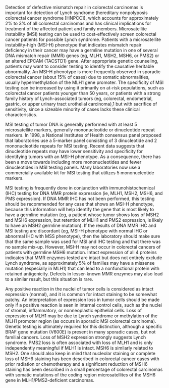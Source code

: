 Detection of defective mismatch repair in colorectal carcinomas is important for detection of Lynch syndrome (hereditary nonpolyposis colorectal cancer syndrome [HNPCC]), which accounts for approximately 2% to 3% of all colorectal carcinomas and has clinical implications for treatment of the affected patient and family members.  Microsatellite instability (MSI) testing can be used to cost-effectively screen colorectal cancer patients for possible Lynch syndrome.  Patients with a microsatellite instability-high (MSI-H) phenotype that indicates mismatch repair deficiency in their cancer may have a germline mutation in one of several DNA mismatch repair (MMR) genes (eg, MLH1, MSH2, MSH6, or PMS2) or an altered EPCAM (TACSTD1) gene.  After appropriate genetic counseling, patients may want to consider testing to identify the causative heritable abnormality.  An MSI-H phenotype is more frequently observed in sporadic colorectal cancer (about 15% of cases) due to somatic abnormalities, usually hypermethylation of the MLH1 gene promoter.  The specificity of MSI testing can be increased by using it primarily on at-risk populations, such as colorectal cancer patients younger than 50 years, or patients with a strong family history of Lynch-associated tumors (eg, colorectal, endometrial, gastric, or upper urinary tract urothelial carcinoma),1 but with sacrifice of sensitivity, since a sizeable minority of cases lacks these clinical characteristics.

MSI testing of tumor DNA is generally performed with at least 5 microsatellite markers, generally mononucleotide or dinucleotide repeat markers.  In 1998, a National Institutes of Health consensus panel proposed that laboratories use a 5-marker panel consisting of 3 dinucleotide and 2 mononucleotide repeats for MSI testing. Recent data suggests that dinucleotide repeats may have lower sensitivity and specificity for identifying tumors with an MSI-H phenotype.  As a consequence, there has been a move towards including more mononucleotides and fewer dinucleotides in MSI testing panels. Many laboratories now use a commercially available kit for MSI testing that utilizes 5 mononucleotide markers.

MSI testing is frequently done in conjunction with immunohistochemical (IHC) testing for DNA MMR protein expression (ie, MLH1, MSH2, MSH6, and PMS expression). If DNA MMR IHC has not been performed, this testing should be recommended for any case that shows an MSI-H phenotype, because this information will help identify the gene that is most likely to have a germline mutation (eg, a patient whose tumor shows loss of MSH2 and MSH6 expression, but retention of MLH1 and PMS2 expression, is likely to have an MSH2 germline mutation). If the results of DNA MMR IHC and MSI testing are discordant (eg, MSI-H phenotype with normal IHC or abnormal IHC with MSS phenotype), then the laboratory should make sure that the same sample was used for MSI and IHC testing and that there was no sample mix-up. However, MSI-H may not occur in colorectal cancers of patients with germline MSH6 mutation. Intact expression of all 4 proteins indicates that MMR enzymes tested are intact but does not entirely exclude Lynch syndrome, as approximately 5% of families may have a missense mutation (especially in MLH1) that can lead to a nonfunctional protein with retained antigenicity. Defects in lesser-known MMR enzymes may also lead to a similar result, but this situation is rare.

Any positive reaction in the nuclei of tumor cells is considered as intact expression (normal), and it is common for intact staining to be somewhat patchy. An interpretation of expression loss in tumor cells should be made only if a positive reaction is seen in internal control cells, such as the nuclei of stromal, inflammatory, or nonneoplastic epithelial cells. Loss of expression of MLH1 may be due to Lynch syndrome or methylation of the MLH1 promoter region (as occurs in sporadic MSI colorectal carcinoma). Genetic testing is ultimately required for this distinction, although a specific BRAF gene mutation (V600E) is present in many sporadic cases, but not familial cancers. Loss of MSH2 expression strongly suggests Lynch syndrome. PMS2 loss is often associated with loss of MLH1 and is only independently meaningful if MLH1 is intact. MSH6 is similarly related to MSH2.  One should also keep in mind that nucleolar staining or complete loss of MSH6 staining has been described in colorectal cancer cases with prior radiation or chemotherapy and a significant reduction of MSH6 staining has been described in a small percentage of colorectal carcinomas with somatic mutations of the coding region microsatellites of the MSH6 gene in MLH1/PMS2-deficient carcinomas.
